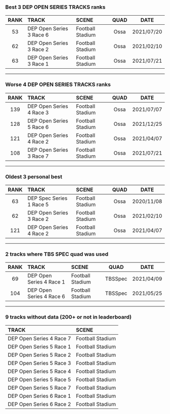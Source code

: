 ### Best 3 DEP OPEN SERIES TRACKS ranks
|RANK|TRACK|SCENE|QUAD|DATE|
|:---:|:---|:---|:---:|:---:|
|53|DEP Open Series 3 Race 6|Football Stadium|Ossa|2021/07/20|
|62|DEP Open Series 3 Race 2|Football Stadium|Ossa|2021/02/10|
|63|DEP Open Series 3 Race 1|Football Stadium|Ossa|2021/07/21|
---
### Worse 4 DEP OPEN SERIES TRACKS ranks
|RANK|TRACK|SCENE|QUAD|DATE|
|:---:|:---|:---|:---:|:---:|
|139|DEP Open Series 4 Race 3|Football Stadium|Ossa|2021/07/07|
|128|DEP Open Series 5 Race 6|Football Stadium|Ossa|2021/12/25|
|121|DEP Open Series 4 Race 2|Football Stadium|Ossa|2021/04/07|
|108|DEP Open Series 3 Race 7|Football Stadium|Ossa|2021/07/21|
---
### Oldest 3 personal best
|RANK|TRACK|SCENE|QUAD|DATE|
|:---:|:---|:---|:---:|:---:|
|63|DEP Spec Series 1 Race 5|Football Stadium|Ossa|2020/11/08|
|62|DEP Open Series 3 Race 2|Football Stadium|Ossa|2021/02/10|
|121|DEP Open Series 4 Race 2|Football Stadium|Ossa|2021/04/07|
---
### 2 tracks where TBS SPEC quad was used
|RANK|TRACK|SCENE|QUAD|DATE|
|:---:|:---|:---|:---:|:---:|
|69|DEP Open Series 4 Race 1|Football Stadium|TBSSpec|2021/04/09|
|104|DEP Open Series 4 Race 6|Football Stadium|TBSSpec|2021/05/25|
---
### 9 tracks without data (200+ or not in leaderboard)
|TRACK|SCENE|
|:---|:---|
|DEP Open Series 4 Race 7|Football Stadium|
|DEP Open Series 5 Race 1|Football Stadium|
|DEP Open Series 5 Race 2|Football Stadium|
|DEP Open Series 5 Race 3|Football Stadium|
|DEP Open Series 5 Race 4|Football Stadium|
|DEP Open Series 5 Race 5|Football Stadium|
|DEP Open Series 5 Race 7|Football Stadium|
|DEP Open Series 6 Race 1|Football Stadium|
|DEP Open Series 6 Race 2|Football Stadium|
